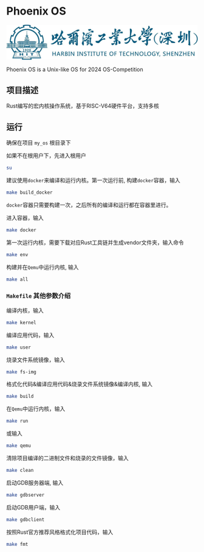 # Phoenix OS

![哈工大深圳](docs/image/哈工大深圳.jpg)

Phoenix OS is a Unix-like OS for 2024 OS-Competition

## 项目描述

Rust编写的宏内核操作系统，基于RISC-V64硬件平台，支持多核

## 运行

确保在项目 `my_os` 根目录下

如果不在根用户下，先进入根用户

```sh
su
```

建议使用`docker`来编译和运行内核。第一次运行前, 构建`docker`容器，输入

```sh
make build_docker
```

`docker`容器只需要构建一次，之后所有的编译和运行都在容器里进行。

进入容器，输入

```sh
make docker
```

第一次运行内核，需要下载对应Rust工具链并生成vendor文件夹，输入命令

```sh
make env
```

构建并在`Qemu`中运行内核, 输入

```sh
make all
```

### `Makefile` 其他参数介绍

编译内核，输入

```sh
make kernel
```

编译应用代码，输入

```sh
make user
```

烧录文件系统镜像，输入

```sh
make fs-img
```

格式化代码&编译应用代码&烧录文件系统镜像&编译内核, 输入

```sh
make build
```

在`Qemu`中运行内核，输入

```sh
make run
```

或输入

```sh
make qemu
```

清除项目编译的二进制文件和烧录的文件镜像，输入

```sh
make clean
```

启动GDB服务器端, 输入

```sh
make gdbserver
```

启动GDB用户端，输入

```sh
make gdbclient
```

按照Rust官方推荐风格格式化项目代码，输入

```sh
make fmt
```
